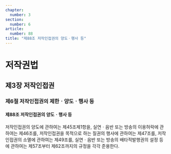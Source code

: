 ```yaml
---
chapter:
  number: 3
section:
  number: 6
article:
  number: 88
title: "제88조 저작인접권의 양도ㆍ행사 등"
---
```

# 저작권법

## 제3장 저작인접권

### 제6절 저작인접권의 제한ㆍ양도ㆍ행사 등

#### 제88조 저작인접권의 양도ㆍ행사 등

저작인접권의 양도에 관하여는 제45조제1항을, 실연ㆍ음반 또는 방송의 이용허락에 관하여는 제46조를, 저작인접권을 목적으로 하는 질권의 행사에 관하여는 제47조를, 저작인접권의 소멸에 관하여는 제49조를, 실연ㆍ음반 또는 방송의 배타적발행권의 설정 등에 관하여는 제57조부터 제62조까지의 규정을 각각 준용한다.